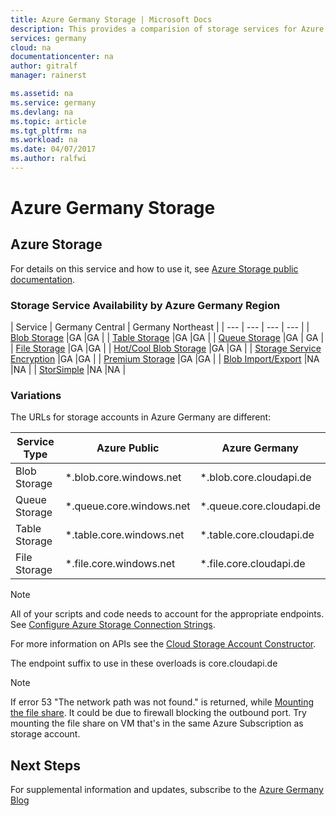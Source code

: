 ```yaml
---
title: Azure Germany Storage | Microsoft Docs
description: This provides a comparision of storage services for Azure Germany
services: germany
cloud: na
documentationcenter: na
author: gitralf
manager: rainerst

ms.assetid: na
ms.service: germany
ms.devlang: na
ms.topic: article
ms.tgt_pltfrm: na
ms.workload: na
ms.date: 04/07/2017
ms.author: ralfwi
---
```


# Azure Germany Storage
## Azure Storage
For details on this service and how to use it, see [Azure Storage public documentation](../storage/index.md).

### Storage Service Availability by Azure Germany Region

| Service | Germany Central | Germany Northeast |
| --- | --- | --- | --- |
| [Blob Storage](../storage/storage-introduction.md#blob-storage) |GA |GA |
| [Table Storage](../storage/storage-introduction.md#table-storage) |GA  |GA |
| [Queue Storage](../storage/storage-introduction.md#queue-storage) |GA | GA |
| [File Storage](../storage/storage-introduction.md#file-storage) |GA |GA |
| [Hot/Cool Blob Storage](../storage/storage-blob-storage-tiers.md) |GA |GA |
| [Storage Service Encryption](../storage/storage-service-encryption.md) |GA |GA |
| [Premium Storage](../storage/storage-premium-storage.md) |GA |GA |
| [Blob Import/Export](../storage/storage-import-export-service.md) |NA |NA |
| [StorSimple](../storsimple/storsimple-ova-overview.md) |NA |NA |

### Variations
The URLs for storage accounts in Azure Germany are different:

| Service Type | Azure Public | Azure Germany |
| --- | --- | --- |
| Blob Storage | *.blob.core.windows.net | *.blob.core.cloudapi.de |
| Queue Storage | *.queue.core.windows.net | *.queue.core.cloudapi.de |
| Table Storage | *.table.core.windows.net | *.table.core.cloudapi.de |
| File Storage | *.file.core.windows.net | *.file.core.cloudapi.de | 

> [!NOTE]
> All of your scripts and code needs to account for the appropriate endpoints.  See [Configure Azure Storage Connection Strings](../storage/storage-configure-connection-string.md). 
>
>

For more information on APIs see the [Cloud Storage Account Constructor](https://msdn.microsoft.com/en-us/library/azure/mt616540.aspx).

The endpoint suffix to use in these overloads is core.cloudapi.de

> [!NOTE]
> If error 53 "The network path was not found." is returned, while [Mounting the file share](../storage/storage-dotnet-how-to-use-files.md#mount-the-file-share). It could be due to firewall blocking the outbound port. Try mounting the file share on VM that's in the same Azure Subscription as storage account.
>
>


## Next Steps
For supplemental information and updates, subscribe to the 
[Azure Germany Blog](https://blogs.msdn.microsoft.com/azuregermany/)





